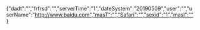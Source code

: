 {"dadt":"","frfrsd":"","serverTime":"1","dateSystem":"20190509","user":"","userName":"http://www.baidu.com","masT":"","Safari":"","sexid":"1","masl":""}
